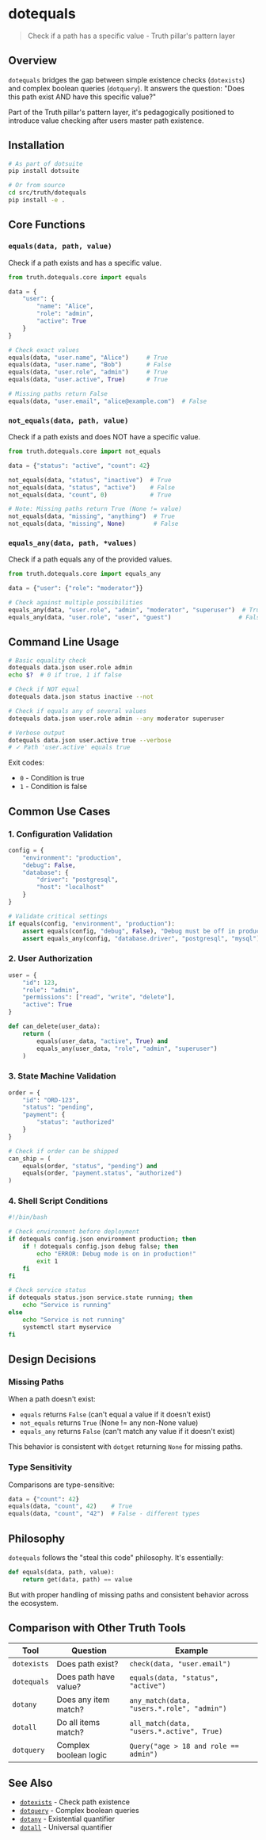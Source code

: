 # dotequals

> Check if a path has a specific value - Truth pillar's pattern layer

## Overview

`dotequals` bridges the gap between simple existence checks (`dotexists`) and complex boolean queries (`dotquery`). It answers the question: "Does this path exist AND have this specific value?"

Part of the Truth pillar's pattern layer, it's pedagogically positioned to introduce value checking after users master path existence.

## Installation

```bash
# As part of dotsuite
pip install dotsuite

# Or from source
cd src/truth/dotequals
pip install -e .
```

## Core Functions

### `equals(data, path, value)`

Check if a path exists and has a specific value.

```python
from truth.dotequals.core import equals

data = {
    "user": {
        "name": "Alice",
        "role": "admin",
        "active": True
    }
}

# Check exact values
equals(data, "user.name", "Alice")     # True
equals(data, "user.name", "Bob")       # False
equals(data, "user.role", "admin")     # True
equals(data, "user.active", True)      # True

# Missing paths return False
equals(data, "user.email", "alice@example.com")  # False
```

### `not_equals(data, path, value)`

Check if a path exists and does NOT have a specific value.

```python
from truth.dotequals.core import not_equals

data = {"status": "active", "count": 42}

not_equals(data, "status", "inactive")  # True
not_equals(data, "status", "active")    # False
not_equals(data, "count", 0)            # True

# Note: Missing paths return True (None != value)
not_equals(data, "missing", "anything")  # True
not_equals(data, "missing", None)        # False
```

### `equals_any(data, path, *values)`

Check if a path equals any of the provided values.

```python
from truth.dotequals.core import equals_any

data = {"user": {"role": "moderator"}}

# Check against multiple possibilities
equals_any(data, "user.role", "admin", "moderator", "superuser")  # True
equals_any(data, "user.role", "user", "guest")                   # False
```

## Command Line Usage

```bash
# Basic equality check
dotequals data.json user.role admin
echo $?  # 0 if true, 1 if false

# Check if NOT equal
dotequals data.json status inactive --not

# Check if equals any of several values
dotequals data.json user.role admin --any moderator superuser

# Verbose output
dotequals data.json user.active true --verbose
# ✓ Path 'user.active' equals true
```

Exit codes:
- `0` - Condition is true
- `1` - Condition is false

## Common Use Cases

### 1. Configuration Validation

```python
config = {
    "environment": "production",
    "debug": False,
    "database": {
        "driver": "postgresql",
        "host": "localhost"
    }
}

# Validate critical settings
if equals(config, "environment", "production"):
    assert equals(config, "debug", False), "Debug must be off in production!"
    assert equals_any(config, "database.driver", "postgresql", "mysql")
```

### 2. User Authorization

```python
user = {
    "id": 123,
    "role": "admin",
    "permissions": ["read", "write", "delete"],
    "active": True
}

def can_delete(user_data):
    return (
        equals(user_data, "active", True) and
        equals_any(user_data, "role", "admin", "superuser")
    )
```

### 3. State Machine Validation

```python
order = {
    "id": "ORD-123",
    "status": "pending",
    "payment": {
        "status": "authorized"
    }
}

# Check if order can be shipped
can_ship = (
    equals(order, "status", "pending") and
    equals(order, "payment.status", "authorized")
)
```

### 4. Shell Script Conditions

```bash
#!/bin/bash

# Check environment before deployment
if dotequals config.json environment production; then
    if ! dotequals config.json debug false; then
        echo "ERROR: Debug mode is on in production!"
        exit 1
    fi
fi

# Check service status
if dotequals status.json service.state running; then
    echo "Service is running"
else
    echo "Service is not running"
    systemctl start myservice
fi
```

## Design Decisions

### Missing Paths

When a path doesn't exist:
- `equals` returns `False` (can't equal a value if it doesn't exist)
- `not_equals` returns `True` (None != any non-None value)
- `equals_any` returns `False` (can't match any value if it doesn't exist)

This behavior is consistent with `dotget` returning `None` for missing paths.

### Type Sensitivity

Comparisons are type-sensitive:
```python
data = {"count": 42}
equals(data, "count", 42)    # True
equals(data, "count", "42")  # False - different types
```

## Philosophy

`dotequals` follows the "steal this code" philosophy. It's essentially:

```python
def equals(data, path, value):
    return get(data, path) == value
```

But with proper handling of missing paths and consistent behavior across the ecosystem.

## Comparison with Other Truth Tools

| Tool | Question | Example |
|------|----------|---------|
| `dotexists` | Does path exist? | `check(data, "user.email")` |
| `dotequals` | Does path have value? | `equals(data, "status", "active")` |
| `dotany` | Does any item match? | `any_match(data, "users.*.role", "admin")` |
| `dotall` | Do all items match? | `all_match(data, "users.*.active", True)` |
| `dotquery` | Complex boolean logic | `Query("age > 18 and role == admin")` |

## See Also

- [`dotexists`](../truth/dotexists.md) - Check path existence
- [`dotquery`](../truth/dotquery.md) - Complex boolean queries
- [`dotany`](../truth/dotany.md) - Existential quantifier
- [`dotall`](../truth/dotall.md) - Universal quantifier